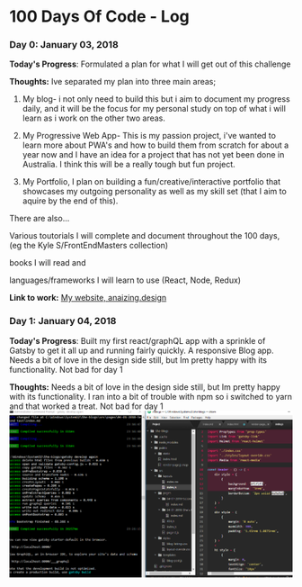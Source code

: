 # 100 Days Of Code - Log

### Day 0: January 03, 2018 

**Today's Progress**: Formulated a plan for what I will get out of this challenge

**Thoughts:** Ive separated my plan into three main areas; 

1. My blog- i not only need to build this but i aim to document my progress daily, and it will be the focus for my personal study on top of what i will learn as i work on the other two areas. 

2. My Progressive Web App- This is my passion project, i've wanted to learn more about PWA's and how to build them from scratch for about a year now and I have an idea for a project that has not yet been done in Australia. I think this will be a really tough but fun project. 

3. My Portfolio, I plan on building a fun/creative/interactive portfolio that showcases my outgoing personality as well as my skill set (that I aim to aquire by the end of this).

There are also... 

Various toutorials I will complete and document throughout the 100 days, (eg the Kyle S/FrontEndMasters collection)

books I will read and 

languages/frameworks I will learn to use (React, Node, Redux)

**Link to work:** [My website, anaizing.design](https://anaizing.design)


### Day 1: January 04, 2018 

**Today's Progress**: Built my first react/graphQL app with a sprinkle of Gatsby to get it all up and running fairly quickly. A responsive Blog app.
Needs a bit of love in the design side still, but Im pretty happy with its functionality.
Not bad for day 1

**Thoughts:** Needs a bit of love in the design side still, but Im pretty happy with its functionality. I ran into a bit of trouble with npm so i switched to yarn and that worked a treat. 
Not bad for day 1
![Screenshot](blog-react.png)
